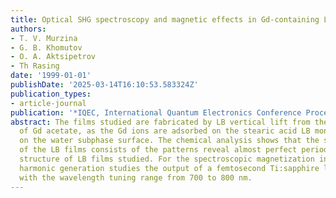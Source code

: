 ```yaml
---
title: Optical SHG spectroscopy and magnetic effects in Gd-containing LB films
authors:
- T. V. Murzina
- G. B. Khomutov
- O. A. Aktsipetrov
- Th Rasing
date: '1999-01-01'
publishDate: '2025-03-14T16:10:53.583324Z'
publication_types:
- article-journal
publication: '*IQEC, International Quantum Electronics Conference Proceedings*'
abstract: The films studied are fabricated by LB vertical lift from the water solution
  of Gd acetate, as the Gd ions are adsorbed on the stearic acid LB monolayer created
  on the water subphase surface. The chemical analysis shows that the structural unit
  of the LB films consists of the patterns reveal almost perfect periodic layered
  structure of LB films studied. For the spectroscopic magnetization induced second
  harmonic generation studies the output of a femtosecond Ti:sapphire laser is used
  with the wavelength tuning range from 700 to 800 nm.
---
```


